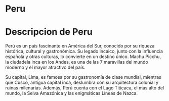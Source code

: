 # Peru

# Descripcion de Peru
Perú es un país fascinante en América del Sur, conocido por su riqueza histórica, cultural y gastronómica. Su legado incaico, junto con la influencia española y otras culturas, lo convierte en un destino único. Machu Picchu, la ciudadela inca en los Andes, es una de las 7 maravillas del mundo moderno y el mayor atractivo del país.

Su capital, Lima, es famosa por su gastronomía de clase mundial, mientras que Cusco, antigua capital inca, deslumbra con su arquitectura colonial y ruinas milenarias. Además, Perú cuenta con el Lago Titicaca, el más alto del mundo, la Selva Amazónica y las enigmáticas Líneas de Nazca.